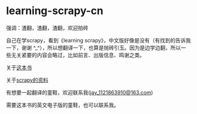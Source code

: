 # learning-scrapy-cn

强调：渣翻，渣翻，渣翻，欢迎拍砖

自己在学scrapy，看到《learning scrapy》，中文版好像是没有（有找到的告诉我一下，谢谢 ^_^），所以想翻译一下，也算是抛砖引玉。因为是边学边翻，所以一些无关紧要的内容会略过，比如前言、出版信息、鸣谢之类。

关于[这本书](https://book.douban.com/subject/26708820/)

关于[scrapy的资料](https://github.com/scrapy/scrapy/wiki)

有想要一起翻译的童鞋，欢迎联系我(jay_1121863910@163.com)

需要这本书的英文电子版的童鞋，也可以联系我。
